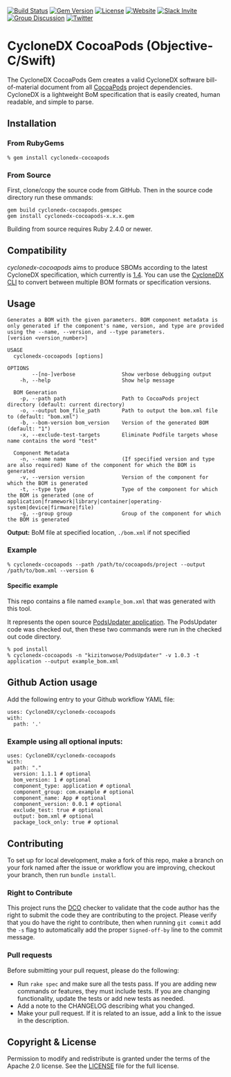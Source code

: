 [![Build Status](https://github.com/CycloneDX/cyclonedx-cocoapods/actions/workflows/ruby.yml/badge.svg)](https://github.com/CycloneDX/cyclonedx-cocoapods/actions/workflows/ruby.yml)
[![Gem Version](https://badge.fury.io/rb/cyclonedx-cocoapods.svg)](https://badge.fury.io/rb/cyclonedx-cocoapods)
[![License](https://img.shields.io/badge/license-Apache%202.0-brightgreen.svg)][License]
[![Website](https://img.shields.io/badge/https://-cyclonedx.org-blue.svg)](https://cyclonedx.org/)
[![Slack Invite](https://img.shields.io/badge/Slack-Join-blue?logo=slack&labelColor=393939)](https://cyclonedx.org/slack/invite)
[![Group Discussion](https://img.shields.io/badge/discussion-groups.io-blue.svg)](https://groups.io/g/CycloneDX)
[![Twitter](https://img.shields.io/twitter/url/http/shields.io.svg?style=social&label=Follow)](https://twitter.com/CycloneDX_Spec)


# CycloneDX CocoaPods (Objective-C/Swift)

The CycloneDX CocoaPods Gem creates a valid CycloneDX software bill-of-material document from all [CocoaPods](https://cocoapods.org/) project dependencies. CycloneDX is a lightweight BoM specification that is easily created, human readable, and simple to parse.

## Installation

### From RubyGems

```shell
% gem install cyclonedx-cocoapods
```

### From Source

First, clone/copy the source code from GitHub.  Then in the source code directory run these ommands:

```shell
gem build cyclonedx-cocoapods.gemspec
gem install cyclonedx-cocoapods-x.x.x.gem
```

Building from source requires Ruby 2.4.0 or newer.

## Compatibility

*cyclonedx-cocoapods* aims to produce SBOMs according to the latest CycloneDX specification, which currently is [1.4](https://cyclonedx.org/docs/1.4/).
You can use the [CycloneDX CLI](https://github.com/CycloneDX/cyclonedx-cli#convert-command) to convert between multiple BOM formats or specification versions.

## Usage
```
Generates a BOM with the given parameters. BOM component metadata is only generated if the component's name, version, and type are provided using the --name, --version, and --type parameters.
[version <version_number>]

USAGE
  cyclonedx-cocoapods [options]

OPTIONS
        --[no-]verbose               Show verbose debugging output
    -h, --help                       Show help message

  BOM Generation
    -p, --path path                  Path to CocoaPods project directory (default: current directory)
    -o, --output bom_file_path       Path to output the bom.xml file to (default: "bom.xml")
    -b, --bom-version bom_version    Version of the generated BOM (default: "1")
    -x, --exclude-test-targets       Eliminate Podfile targets whose name contains the word "test"

  Component Metadata
    -n, --name name                  (If specified version and type are also required) Name of the component for which the BOM is generated
    -v, --version version            Version of the component for which the BOM is generated
    -t, --type type                  Type of the component for which the BOM is generated (one of application|framework|library|container|operating-system|device|firmware|file)
    -g, --group group                Group of the component for which the BOM is generated
```

**Output:** BoM file at specified location, `./bom.xml` if not specified

### Example

```shell
% cyclonedx-cocoapods --path /path/to/cocoapods/project --output /path/to/bom.xml --version 6 
```

#### Specific example

This repo contains a file named `example_bom.xml` that was generated with this tool.

It represents the open source [PodsUpdater application](https://github.com/kizitonwose/PodsUpdater).  The PodsUpdater code was checked out,
then these two commands were run in the checked out code directory.

```shell
% pod install
% cyclonedx-cocoapods -n "kizitonwose/PodsUpdater" -v 1.0.3 -t application --output example_bom.xml
```


## Github Action usage

Add the following entry to your Github workflow YAML file:

```
uses: CycloneDX/cyclonedx-cocoapods
with:
  path: '.'
```

### Example using all optional inputs:

```
uses: CycloneDX/cyclonedx-cocoapods
with:
  path: "."
  version: 1.1.1 # optional
  bom_version: 1 # optional
  component_type: application # optional
  component_group: com.example # optional
  component_name: App # optional
  component_version: 0.0.1 # optional
  exclude_test: true # optional
  output: bom.xml # optional
  package_lock_only: true # optional
```

## Contributing

To set up for local development, make a fork of this repo, make a branch on your fork named after the issue or workflow you are improving, checkout your branch, then run `bundle install`.

### Right to Contribute

This project runs the [DCO](https://probot.github.io/apps/dco/) checker to validate that the code author has the right to submit the code they are
contributing to the project.  Please verify that you do have the right to contribute, then when running `git commit` add the `-s` flag to
automatically add the proper `Signed-off-by` line to the commit message.

### Pull requests

Before submitting your pull request, please do the following:

- Run `rake spec` and make sure all the tests pass. If you are adding new commands or features, they must include tests. If you are changing functionality, update the tests or add new tests as needed.
- Add a note to the CHANGELOG describing what you changed.
- Make your pull request. If it is related to an issue, add a link to the issue in the description.

## Copyright & License
Permission to modify and redistribute is granted under the terms of the Apache 2.0 license. See the [LICENSE] file for the full license.

[License]: https://github.com/CycloneDX/cyclonedx-cocoapods/blob/master/LICENSE
